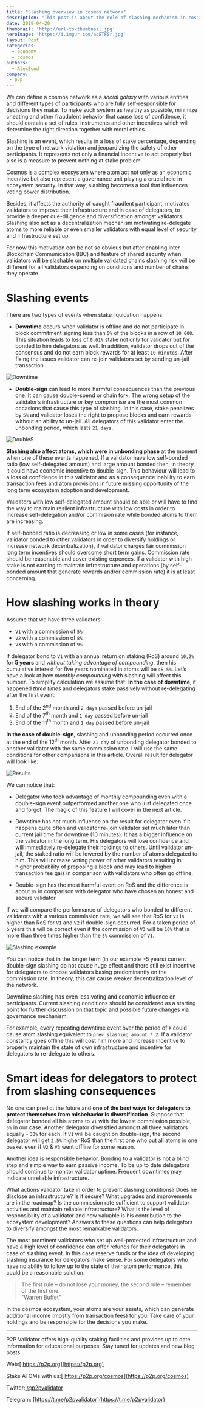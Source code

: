 ```yaml
---
title: "Slashing overview in cosmos network"
description: "This post is about the role of slashing mechanism in cosmos ecosystem"
date: 2019-04-20
thumbnail: 'http://url-to-thumbnail.jpg'
heroImage: 'https://i.imgur.com/aqETFSr.jpg'
layout: Post
categories:
  - economy
  - cosmos
authors:
  - AlexBond
company:
 - p2p
---
```

We can define a cosmos network as a *social galaxy* with various entities and different types of participants who are fully self-responsible for decisions they make. To make such system as healthy as possible, minimize cheating and other fraudulent behavior that cause loss of confidence, it should contain a set of rules, instruments and other incentives which will determine the right direction together with moral ethics.

Slashing is an event, which results in a loss of stake percentage, depending on the type of network violation and jeopardizing the safety of other participants. It represents not only a financial incentive to act properly but also is a measure to prevent nothing at stake problem. 

Cosmos is a complex ecosystem where atom act not only as an economic incentive but also represent a governance unit playing a crucial role in ecosystem security. In that way, slashing becomes a tool that influences voting power distribution. 

Besides, it affects the authority of caught fraudlent participant, motivates validators to improve their infrastructure and in case of delegators, to provide a deeper due-diligence and diversification amongst validators. Slashing also act as a decentralization mechanism motivating re-delegate atoms to more reliable or even smaller validators with equal level of security and infrastructure set up. 

For now this motivation can be not so obvious but after enabling Inter Blockchain Communication (IBC) and feature of shared security when validators will be slashable on multiple validated chains slashing risk will be different for all validators depending on conditions and number of  chains they operate.

# Slashing events

There are two types of events when stake liquidation happens:

* **Downtime** occurs when validator is offline and do not participate in block commitment signing less than `5%` of the blocks in a row of `10 000`. This situation leads to loss of `0,01%` stake not only for validator but for bonded to him delegators as well. In addition, validator drops out of the consensus and do not earn block rewards for at least `10 minutes`. After fixing the issues validator can re-join validators set by sending un-jail transaction.

![Downtime](https://imgur.com/vpHkrTG.jpg)  
* **Double-sign** can lead to more harmful consequences than the previous one. It can cause double-spend or chain fork. The wrong setup of the validator’s infrastructure or key compromise are the most common occasions that cause this type of slashing. In this case, stake penalizes by `5%` and validator loses the right to propose blocks and earn rewards without an ability to un-jail. All delegators of this validator enter the unbonding period, which lasts `21 days`.

![DoubleS](https://imgur.com/SEv8vKf.jpg)  

**Slashing also affect atoms, which were in unbonding phase** at the moment when one of these events happened. If a validator have low self-bonded ratio (low self-delegated amount) and large amount bonded then, in theory, it could have economic incentive to double-sign. This behaviour will lead to a loss of confidence in this validator and as a consequence inability to earn transaction fees and atom provisions in future missing opportunity of the long term ecosystem adoption and development. 

Validators with low self-delegated amount should be able or will have to find the way to maintain resilent infrastructure with low costs in order to increase self-delegation and/or commision rate while bonded atoms to them are increasing.

If self-bonded ratio is decreasing or low in some cases (for instance, validator bonded to other validators in order to diversify holdings or increase network decentralization), if validator charges fair commission long term incentives should overcome short term gains. Commission rate should be reasonable and cover existing expences. If a validator with high stake is not earning to maintain infrastructure and operations (by self-bonded amount that generate rewards and/or commission rate) it is at least concerning. 


# How slashing works in theory

Assume that we have three validators:  
* `V1` with a commission of `5%`
* `V2` with a commission of `8%`
* `V3` with a commission of `9%`

If delegator bond to `V1` with an annual return on staking (RoS) around `10,2%` for **5 years** and *without taking advantage of compounding*, then his cumulative interest for five years nominated in atoms will be `48,5%`. Let’s have a look at how *monthly compounding* with slashing will affect this number. To simplify calculation we assume that:
 **In the case of downtime**, it happened *three times* and delegators stake passively without re-delegating after the first event:

1. End of the 2<sup>nd</sup> month and `2 days` passed before un-jail  
2. End of the 7<sup>th</sup> month and `1 day` passed before un-jail  
3. End of the 11<sup>th</sup> month and `1 day` passed before un-jail

**In the case of double-sign**, slashing and unbonding period occurred once at the end of the 12<sup>th</sup> month. After `21 day` of unbonding delegator bonded to another validator with the same commission rate. I will use the same conditions for other comparisons in this article. Overall result for delegator will look like:

![Results](https://imgur.com/XQo0lyR.jpg)

We can notice that:

* Delegator who took advantage of monthly compounding even with a double-sign event outperformed another one who just delegated once and forgot. The magic of this feature I will cover in the next article.

* Downtime has not much influence on the result for delegator even if it happens quite often and validator re-join validator set much later than current jail time for downtime (10 minutes). It has a bigger influence on the validator in the long term. His delegators will lose confidence and will immediately re-delegate their holdings to others. Until validator un-jail, the staked ratio will be lowered by the number of atoms delegated to him. This will increase voting power of other validators resulting in higher probability of proposing a block and may lead to higher transaction fee gais in comparison with validators who often go offline.

* Double-sign has the most harmful event on RoS and the difference is about `9%` in comparison with delegator who have chosen an honest and secure validator

If we will compare the performance of delegators who bonded to different validators with a various commission rate, we will see that RoS for `V3` is higher than RoS for `V1` and `V2` if double-sign occurred. For a taken period of 5 years this will be correct even if the commission of `V3` will be `16%` that is more than three times higher than the `5%` commission of `V1`.

![Slashing example](https://imgur.com/9QnrSOH.jpg)

You can notice that in the longer term (in our example >5 years)  current double-sign slashing do not cause huge effect and there still exist incentive for delegators to choose validators basing predominantly on the commission rate. In theory, this can cause weaker decentralization level of the network. 

Downtime slashing has even less voting and economic influence on participants. Current slashing conditions should be considered as a starting point for further discussion on that topic and possible future changes via governance mechanism. 

For example, every repeating downtime event over the period of `X` could cause atom slashing equivalent to `prev_slashing_amount * 2`.  If a validator constantly goes offline this will cost him more and increase incentive to properly maintain the state of own infrastructure and incentive for delegators to re-delegate to others. 

# Smart ideas for delegators to protect from slashing consequences

No one can predict the future and **one of the best ways for delegators to protect themselves from misbehavior is diversification**. Suppose that delegator bonded all his atoms to `V1` with the lowest commission possible, `5%` in our case. Another delegator diversified amongst all three validators equally - `33%` for each. If `V1` will be caught on double-sign, the second delegator will get `2,5%` higher RoS than the first one who put all atoms in one basket even if `V2` & `V3` went offline for some reason.

Another idea is responsible behavior. Bonding to a validator is not a blind step and simple way to earn passive income. To be up to date delegators should continue to monitor validator uptime. Frequent downtimes may indicate unreliable infrastructure. 

What actions validator take in order to prevent slashing conditions? Does he disclose an infrastructure? Is it secure? What upgrades and improvements are in the roadmap? Is the commission rate sufficient to support validator activities and maintain reliable infrastructure? What is the level of responsibility of a validator and how valuable is his contribution to the ecosystem development? 
Answers to these questions can help delegators to diversify amongst the most remarkable validators.

The most prominent validators who set up well-protected infrastructure and have a high level of confidence can offer refunds for their delegators in case of slashing event. In this case reserve funds or the idea of developing slashing insurance for delegators make sense. For some delegators who have no ability to follow up to the state of their atom performance, this could be a reasonable solution. 

> The first rule – do not lose your money, the second rule – remember of the first one.  
> <right>"Warren Buffet"</right>

In the cosmos ecosystem, your atoms are your assets, which can generate additional income (mostly from transaction fees) for you. Take care of your holdings and be responsible for the decisions you make.

---

P2P Validator offers high-quality staking facilities and provides up to date information for educational purposes. Stay tuned for updates and new blog posts.

Web:[ https://p2p.org](https://p2p.org)

Stake ATOMs with us:[ https://p2p.org/cosmos](https://p2p.org/cosmos)

Twitter:[ @p2pvalidator](https://twitter.com/p2pvalidator)

Telegram: [https://t.me/p2pvalidator](https://t.me/p2pvalidator)
